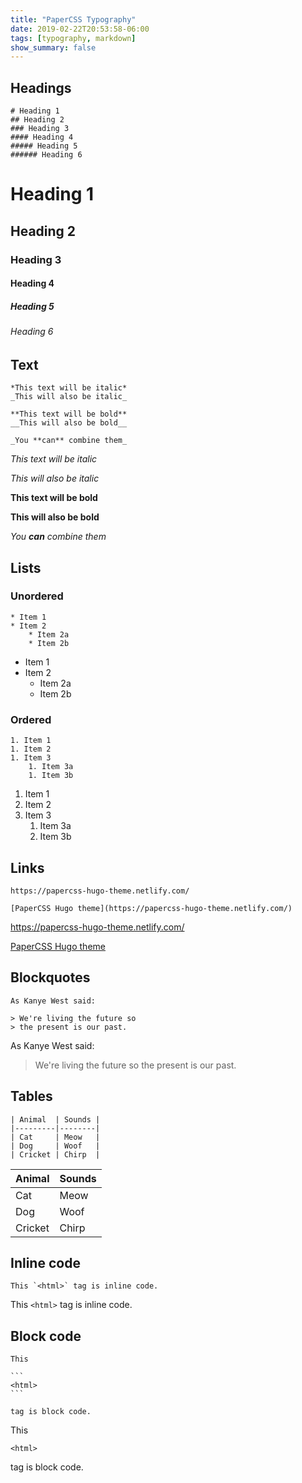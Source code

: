 ```yaml
---
title: "PaperCSS Typography"
date: 2019-02-22T20:53:58-06:00
tags: [typography, markdown]
show_summary: false 
---
```


## Headings

```
# Heading 1
## Heading 2
### Heading 3
#### Heading 4
##### Heading 5
###### Heading 6
```

# Heading 1
## Heading 2
### Heading 3
#### Heading 4
##### Heading 5
###### Heading 6

## Text

```
*This text will be italic*
_This will also be italic_

**This text will be bold**
__This will also be bold__

_You **can** combine them_
```

*This text will be italic*

_This will also be italic_

**This text will be bold**

__This will also be bold__

_You **can** combine them_

## Lists

### Unordered

```
* Item 1
* Item 2
    * Item 2a
    * Item 2b
```

* Item 1
* Item 2
    * Item 2a
    * Item 2b

### Ordered

```
1. Item 1
1. Item 2
1. Item 3
    1. Item 3a
    1. Item 3b
```

1. Item 1
1. Item 2
1. Item 3
    1. Item 3a
    1. Item 3b

## Links

```
https://papercss-hugo-theme.netlify.com/

[PaperCSS Hugo theme](https://papercss-hugo-theme.netlify.com/)
```

https://papercss-hugo-theme.netlify.com/

[PaperCSS Hugo theme](https://papercss-hugo-theme.netlify.com/)

## Blockquotes

```
As Kanye West said:

> We're living the future so
> the present is our past.
```

As Kanye West said:

> We're living the future so
> the present is our past.

## Tables

```
| Animal  | Sounds |
|---------|--------|
| Cat     | Meow   |
| Dog     | Woof   |
| Cricket | Chirp  |
```

| Animal  | Sounds |
|---------|--------|
| Cat     | Meow   |
| Dog     | Woof   |
| Cricket | Chirp  |

## Inline code

```
This `<html>` tag is inline code.
```

This `<html>` tag is inline code.

## Block code

````
This

```
<html>
```

tag is block code. 
````

This

```
<html>
```

tag is block code. 